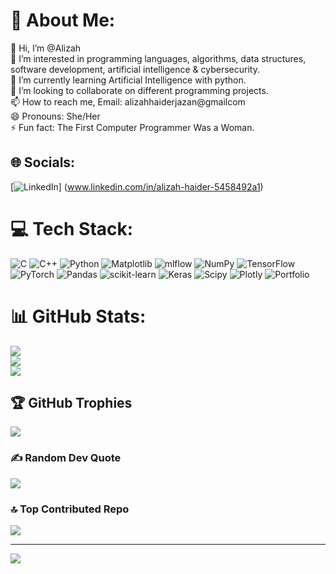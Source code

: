 # 💫 About Me:
👋 Hi, I’m @Alizah<br>👀 I’m interested in programming languages, algorithms, data structures, software development, artificial intelligence & cybersecurity.<br>🌱 I’m currently learning Artificial Intelligence with python.<br>💞️ I’m looking to collaborate on different programming projects.<br>📫 How to reach me, Email: alizahhaiderjazan@gmailcom<br>😄 Pronouns: She/Her<br>⚡ Fun fact: The First Computer Programmer Was a Woman.


## 🌐 Socials:
[![LinkedIn](https://img.shields.io/badge/LinkedIn-%230077B5.svg?logo=linkedin&logoColor=white)]
(www.linkedin.com/in/alizah-haider-5458492a1) 

# 💻 Tech Stack:
![C](https://img.shields.io/badge/c-%2300599C.svg?style=for-the-badge&logo=c&logoColor=white) ![C++](https://img.shields.io/badge/c++-%2300599C.svg?style=for-the-badge&logo=c%2B%2B&logoColor=white) ![Python](https://img.shields.io/badge/python-3670A0?style=for-the-badge&logo=python&logoColor=ffdd54) ![Matplotlib](https://img.shields.io/badge/Matplotlib-%23ffffff.svg?style=for-the-badge&logo=Matplotlib&logoColor=black) ![mlflow](https://img.shields.io/badge/mlflow-%23d9ead3.svg?style=for-the-badge&logo=numpy&logoColor=blue) ![NumPy](https://img.shields.io/badge/numpy-%23013243.svg?style=for-the-badge&logo=numpy&logoColor=white) ![TensorFlow](https://img.shields.io/badge/TensorFlow-%23FF6F00.svg?style=for-the-badge&logo=TensorFlow&logoColor=white) ![PyTorch](https://img.shields.io/badge/PyTorch-%23EE4C2C.svg?style=for-the-badge&logo=PyTorch&logoColor=white) ![Pandas](https://img.shields.io/badge/pandas-%23150458.svg?style=for-the-badge&logo=pandas&logoColor=white) ![scikit-learn](https://img.shields.io/badge/scikit--learn-%23F7931E.svg?style=for-the-badge&logo=scikit-learn&logoColor=white) ![Keras](https://img.shields.io/badge/Keras-%23D00000.svg?style=for-the-badge&logo=Keras&logoColor=white) ![Scipy](https://img.shields.io/badge/SciPy-%230C55A5.svg?style=for-the-badge&logo=scipy&logoColor=%white) ![Plotly](https://img.shields.io/badge/Plotly-%233F4F75.svg?style=for-the-badge&logo=plotly&logoColor=white) ![Portfolio](https://img.shields.io/badge/Portfolio-%23000000.svg?style=for-the-badge&logo=firefox&logoColor=#FF7139)
# 📊 GitHub Stats:
![](https://github-readme-stats.vercel.app/api?username=Alizah-cloud&theme=dark&hide_border=false&include_all_commits=true&count_private=false)<br/>
![](https://github-readme-streak-stats.herokuapp.com/?user=Alizah-cloud&theme=dark&hide_border=false)<br/>
![](https://github-readme-stats.vercel.app/api/top-langs/?username=Alizah-cloud&theme=dark&hide_border=false&include_all_commits=true&count_private=false&layout=compact)

## 🏆 GitHub Trophies
![](https://github-profile-trophy.vercel.app/?username=Alizah-cloud&theme=radical&no-frame=false&no-bg=true&margin-w=4)

### ✍️ Random Dev Quote
![](https://quotes-github-readme.vercel.app/api?type=horizontal&theme=radical)

### 🔝 Top Contributed Repo
![](https://github-contributor-stats.vercel.app/api?username=Alizah-cloud&limit=5&theme=dark&combine_all_yearly_contributions=true)

---
[![](https://visitcount.itsvg.in/api?id=Alizah-cloud&icon=2&color=12)](https://visitcount.itsvg.in)

<!-- Proudly created with GPRM ( https://gprm.itsvg.in ) -->
